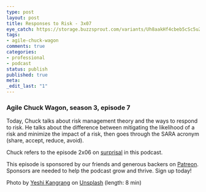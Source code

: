 ```yaml
---
type: post
layout: post
title: Responses to Risk - 3x07
eye_catch: https://storage.buzzsprout.com/variants/Uh8aakHf4cbeb5cSc5uZmy8P/8d66eb17bb7d02ca4856ab443a78f2148cafbb129f58a3c81282007c6fe24ff2?.jpg
tags:
- agile-chuck-wagon
comments: true
categories:
- professional
- podcast
status: publish
published: true
meta:
_edit_last: "1"
---
```


### Agile Chuck Wagon, season 3, episode 7

Today, Chuck talks about risk management theory and the ways to respond to risk. He talks about the difference between mitigating the likelihood of a risk and minimize the impact of a risk, then goes through the SARA acronym (share, accept, reduce, avoid).  
  
Chuck refers to the episode 2x06 on [surprisal](http://agilechuckwagon.com/surprisal-2x06) in this podcast.  
  
This episode is sponsored by our friends and generous backers on [Patreon](https://www.patreon.com/agilechuckwagon). Sponsors are needed to help the podcast grow and thrive. Sign up today!

Photo by [Yeshi Kangrang](https://unsplash.com/photos/EV9Io66tDm0?utm_source=unsplash&amp;utm_medium=referral&amp;utm_content=creditCopyText) on [Unsplash](https://unsplash.com/?utm_source=unsplash&amp;utm_medium=referral&amp;utm_content=creditCopyText) (length: 8 min)
